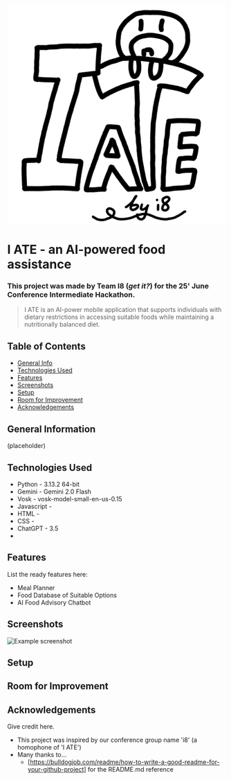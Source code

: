 ![Logo](i-ate-logo.png)

# I ATE - an AI-powered food assistance
### This project was made by Team I8 (_get it?_) for the 25' June Conference Intermediate Hackathon.
> I ATE is an AI-power mobile application that supports individuals with dietary restrictions in accessing suitable foods while maintaining a nutritionally balanced diet.

## Table of Contents
* [General Info](#general-information)
* [Technologies Used](#technologies-used)
* [Features](#features)
* [Screenshots](#screenshots)
* [Setup](#setup)
* [Room for Improvement](#room-for-improvement)
* [Acknowledgements](#acknowledgements)


## General Information
(placeholder)


## Technologies Used
- Python - 3.13.2 64-bit
- Gemini - Gemini 2.0 Flash
- Vosk - vosk-model-small-en-us-0.15
- Javascript -
- HTML -
- CSS -
- ChatGPT - 3.5
- 


## Features
List the ready features here:
- Meal Planner
- Food Database of Suitable Options
- AI Food Advisory Chatbot


## Screenshots
![Example screenshot](./img/screenshot.png)


## Setup



## Room for Improvement



## Acknowledgements
Give credit here.
- This project was inspired by our conference group name 'i8' (a homophone of 'I ATE')
- Many thanks to...
  - [https://bulldogjob.com/readme/how-to-write-a-good-readme-for-your-github-project] for the README.md reference
